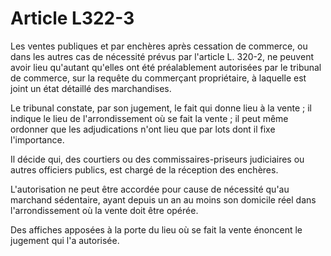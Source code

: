 # Article L322-3

Les ventes publiques et par enchères après cessation de commerce, ou dans les autres cas de nécessité prévus par l'article L. 320-2, ne peuvent avoir lieu qu'autant qu'elles ont été préalablement autorisées par le tribunal de commerce, sur la requête du commerçant propriétaire, à laquelle est joint un état détaillé des marchandises.

Le tribunal constate, par son jugement, le fait qui donne lieu à la vente ; il indique le lieu de l'arrondissement où se fait la vente ; il peut même ordonner que les adjudications n'ont lieu que par lots dont il fixe l'importance.

Il décide qui, des courtiers ou des commissaires-priseurs judiciaires ou autres officiers publics, est chargé de la réception des enchères.

L'autorisation ne peut être accordée pour cause de nécessité qu'au marchand sédentaire, ayant depuis un an au moins son domicile réel dans l'arrondissement où la vente doit être opérée.

Des affiches apposées à la porte du lieu où se fait la vente énoncent le jugement qui l'a autorisée.
